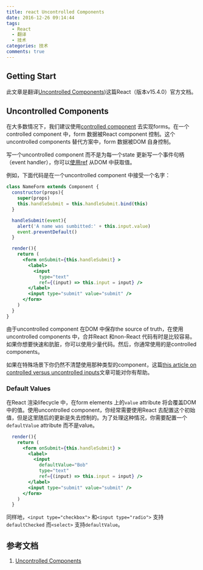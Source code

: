 ```yaml
---
title: react Uncontrolled Components
date: 2016-12-26 09:14:44
tags:
  - React
  - 翻译
  - 技术
categories: 技术
comments: true
---
```


## Getting Start

此文章是翻译[Uncontrolled Components](https://facebook.github.io/react/docs/uncontrolled-components.html))这篇React（版本v15.4.0）官方文档。

<!--more-->

## Uncontrolled Components

在大多数情况下，我们建议使用[controlled component](https://facebook.github.io/react/docs/forms.html) 去实现forms。在一个controlled component 中，form 数据被React component 控制。这个uncontrolled components 替代方案中，form 数据被DOM 自身控制。

写一个uncontrolled component 而不是为每一个state 更新写一个事件句柄（event handler），你可以[使用ref](https://facebook.github.io/react/docs/refs-and-the-dom.html) 从DOM 中获取值。

例如，下面代码是在一个uncontrolled component 中接受一个名字：
```jsx
class NameForm extends Component {
  constructor(props){
    super(props)
    this.handleSubmit = this.handleSubmit.bind(this)
  }

  handleSubmit(event){
    alert('A name was sumbitted:' + this.input.value)
    event.preventDefault()
  }

  render(){
    return (
      <form onSubmit={this.handleSubmit} >
        <label>
          <input
            type="text"
            ref={(input) => this.input = input} />
        </label>
        <input type="submit" value="submit" />
      </form>
    )
  }
}
```
由于uncontrolled component 在DOM 中保存the source of truth，在使用uncontrolled components 中，合并React 和non-React 代码有时是比较容易。如果你想要快速和肮脏，你可以使用少量代码。然后，你通常使用的是controlled components。

如果在特殊场景下你仍然不清楚使用那种类型的component，这篇[this article on controlled versus uncontrolled inputs](http://goshakkk.name/controlled-vs-uncontrolled-inputs-react/)文章可能对你有帮助。

### Default Values

在React 渲染lifecycle 中，在form elements 上的`value` attribute 将会覆盖DOM 中的值。使用uncontrolled component，你经常需要使用React 去配置这个初始值，但是这里随后的更新是失去控制的。为了处理这种情况，你需要配置一个`defaultValue` attribute 而不是value。
```jsx
  render(){
    return (
      <form onSubmit={this.handleSubmit} >
        <label>
          <input
            defaultValue="Bob"
            type="text"
            ref={(input) => this.input = input} />
        </label>
        <input type="submit" value="submit" />
      </form>
    )
  }
```
同样地，`<input type="checkbox">` 和`<input type="radio">` 支持`defaultChecked` 而`<select>` 支持`defaultValue`。
## 参考文档

1. [Uncontrolled Components](https://facebook.github.io/react/docs/uncontrolled-components.html)
